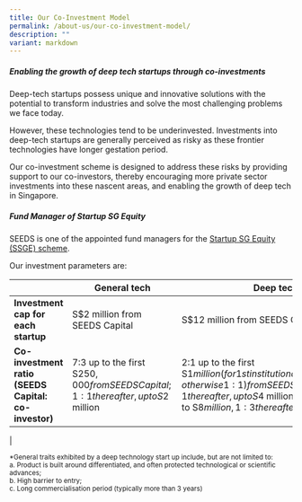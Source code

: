 ```yaml
---
title: Our Co-Investment Model
permalink: /about-us/our-co-investment-model/
description: ""
variant: markdown
---
```

##### **Enabling the growth of deep tech startups through co-investments**

Deep-tech startups possess unique and innovative solutions with the potential to transform industries and solve the most challenging problems we face today.    

However, these technologies tend to be underinvested. Investments into deep-tech startups are generally perceived as risky as these frontier technologies have longer gestation period.

Our co-investment scheme is designed to address these risks by providing support to our co-investors, thereby encouraging more private sector investments into these nascent areas, and enabling the growth of deep tech in Singapore.  


##### **Fund Manager of Startup SG Equity**

SEEDS is one of the appointed fund managers for the [Startup SG Equity (SSGE) scheme](https://www.startupsg.gov.sg/programmes/4895/startup-sg-equity).

Our investment parameters are:


|  | **General tech**  | **Deep tech*** |
| -------- | -------- | -------- |
| **Investment cap for each startup**     | S$2 million from SEEDS Capital    | S$12 million from SEEDS Capital     |
| **Co-investment ratio (SEEDS Capital: co-investor)** | 7:3 up to the first S$250,000 from SEEDS Capital; 1:1 thereafter, up to S$2 million   | 2:1 up to the first S$1 million (for 1st institutional round of financing, otherwise 1:1) from SEEDS Capital; 1:1 thereafter, up to S$4 million; 1:2 thereafter, up to S$8 million, 1:3 thereafter, up to S$12m
   |

<small>*General traits exhibited by a deep technology start up include, but are not limited to:  
a. Product is built around differentiated, and often protected technological or scientific advances;  
b. High barrier to entry;  
c. Long commercialisation period (typically more than 3 years)</small>